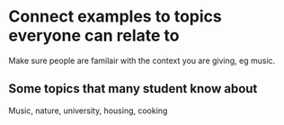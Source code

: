 # Connect examples to topics everyone can relate to

Make sure people are familair with the context you are giving, eg music.

## Some topics that many student know about
Music, nature, university, housing, cooking